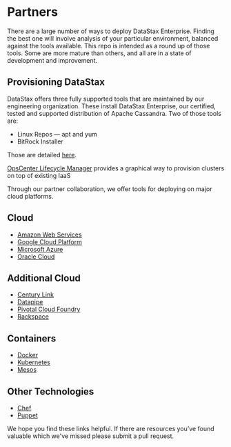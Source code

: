 # Partners

There are a large number of ways to deploy DataStax Enterprise.  Finding the best one will involve analysis of your particular environment, balanced against the tools available.  This repo is intended as a round up of those tools.  Some are more mature than others, and all are in a state of development and improvement.

## Provisioning DataStax

DataStax offers three fully supported tools that are maintained by our engineering organization.  These install DataStax Enterprise, our certified, tested and supported distribution of Apache Cassandra.  Two of those tools are:

* Linux Repos — apt and yum
* BitRock Installer

Those are detailed [here](http://docs.datastax.com/en/latest-dse/datastax_enterprise/install/installTOC.html).

[OpsCenter Lifecycle Manager](https://docs.datastax.com/en/latest-opsc/opsc/LCM/opscLCMOverview.html) provides a graphical way to provision clusters on top of existing IaaS

Through our partner collaboration, we offer tools for deploying on major cloud platforms.  

## Cloud
* [Amazon Web Services](Amazon%20Web%20Services.md)
* [Google Cloud Platform](Google%20Cloud%20Platform.md)
* [Microsoft Azure](Microsoft%20Azure.md)
* [Oracle Cloud](Oracle%20Cloud.md)

## Additional Cloud
* [Century Link](https://academy.datastax.com/resources/getting-started-datastax-enterprise-centurylink-cloud)
* [Datapipe](Datapipe.md)
* [Pivotal Cloud Foundry](Pivotal%20Cloud%20Foundry.md)
* [Rackspace](Rackspace.md)

## Containers
* [Docker](Docker.md)
* [Kubernetes](Kubernetes.md)
* [Mesos](Mesos.md)

## Other Technologies
* [Chef](Chef.md)
* [Puppet](Puppet.md)

We hope you find these links helpful.  If there are resources you’ve found valuable which we've missed please submit a pull request.
